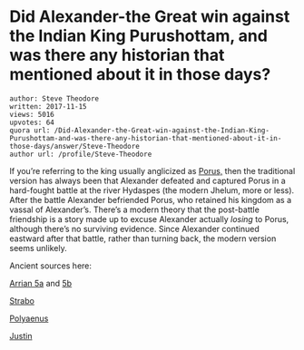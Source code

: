 # Did Alexander-the Great win against the Indian King Purushottam, and was there any historian that mentioned about it in those days?

	author: Steve Theodore
	written: 2017-11-15
	views: 5016
	upvotes: 64
	quora url: /Did-Alexander-the-Great-win-against-the-Indian-King-Purushottam-and-was-there-any-historian-that-mentioned-about-it-in-those-days/answer/Steve-Theodore
	author url: /profile/Steve-Theodore


If you’re referring to the king usually anglicized as [Porus,](http://www.livius.org/articles/person/porus/) then the traditional version has always been that Alexander defeated and captured Porus in a hard-fought battle at the river Hydaspes (the modern Jhelum, more or less). After the battle Alexander befriended Porus, who retained his kingdom as a vassal of Alexander’s. There’s a modern theory that the post-battle friendship is a story made up to excuse Alexander actually _losing_  to Porus, although there’s no surviving evidence. Since Alexander continued eastward after that battle, rather than turning back, the modern version seems unlikely.

Ancient sources here:

[Arrian 5a](https://sites.google.com/site/alexandersources/arrian/arrian5b) and [5b](https://sites.google.com/site/alexandersources/arrian/arrian5b)

[Strabo](https://sites.google.com/site/alexandersources/strabo/strabo---india-2)

[Polyaenus](https://sites.google.com/site/alexandersources/polyaenus/polyaenus---alexander)

[Justin](https://sites.google.com/site/alexandersources/minor/justin-12)

